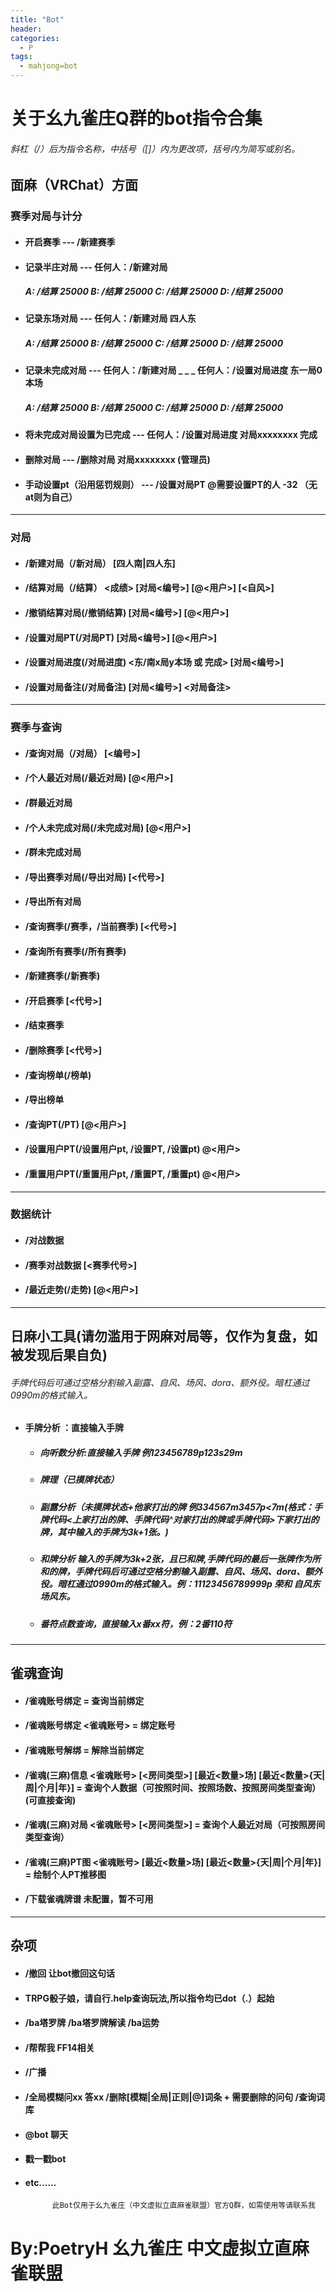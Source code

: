 ```yaml
---
title: "Bot"
header:
categories:
  - P
tags:
  - mahjong=bot
---
```


# 关于幺九雀庄Q群的bot指令合集
###### 斜杠（/）后为指令名称，中括号（[]）内为更改项，括号内为简写或别名。
##  面麻（VRChat）方面
### 赛季对局与计分
* #### 开启赛季 --- /新建赛季
* #### 记录半庄对局 --- 任何人：/新建对局 
   ##### A: /结算 25000 B: /结算 25000 C: /结算 25000 D: /结算 25000
* #### 记录东场对局 --- 任何人：/新建对局 四人东
    ##### A: /结算 25000 B: /结算 25000 C: /结算 25000 D: /结算 25000
* #### 记录未完成对局 --- 任何人：/新建对局  _ _ _ 任何人：/设置对局进度 东一局0本场
    ##### A: /结算 25000 B: /结算 25000 C: /结算 25000 D: /结算 25000
* #### 将未完成对局设置为已完成 --- 任何人：/设置对局进度 对局xxxxxxxx 完成
* #### 删除对局 --- /删除对局 对局xxxxxxxx (管理员)
* #### 手动设置pt（沿用惩罚规则） --- /设置对局PT @需要设置PT的人 -32 （无at则为自己）
---
### 对局
* #### /新建对局（/新对局） [四人南|四人东]

* #### /结算对局（/结算） <成绩> [对局<编号>] [@<用户>] [<自风>]
* #### /撤销结算对局(/撤销结算) [对局<编号>] [@<用户>]
* #### /设置对局PT(/对局PT) <PT> [对局<编号>] [@<用户>]
* #### /设置对局进度(/对局进度) <东/南x局y本场 或 完成> [对局<编号>]
* #### /设置对局备注(/对局备注) [对局<编号>] <对局备注>
---
### 赛季与查询
* #### /查询对局（/对局） [<编号>] 
* #### /个人最近对局(/最近对局) [@<用户>]
* #### /群最近对局
* #### /个人未完成对局(/未完成对局) [@<用户>]
* #### /群未完成对局
* #### /导出赛季对局(/导出对局) [<代号>]
* #### /导出所有对局
* #### /查询赛季(/赛季，/当前赛季) [<代号>]
* #### /查询所有赛季(/所有赛季)
* #### /新建赛季(/新赛季)
* #### /开启赛季 [<代号>]
* #### /结束赛季
* #### /删除赛季 [<代号>]
* #### /查询榜单(/榜单)
* #### /导出榜单
* #### /查询PT(/PT) [@<用户>]
* #### /设置用户PT(/设置用户pt, /设置PT, /设置pt) <PT> @<用户>
* #### /重置用户PT(/重置用户pt, /重置PT, /重置pt) @<用户>
---
### 数据统计
* #### /对战数据
* #### /赛季对战数据 [<赛季代号>]
* #### /最近走势(/走势) [@<用户>]
---
##  日麻小工具(请勿滥用于网麻对局等，仅作为复盘，如被发现后果自负)
###### 手牌代码后可通过空格分割输入副露、自风、场风、dora、额外役。暗杠通过0990m的格式输入。
* #### 手牌分析 ：直接输入手牌
  * ##### 向听数分析:直接输入手牌 例123456789p123s29m
  * ##### 牌理（已摸牌状态）
  * ##### 副露分析（未摸牌状态+他家打出的牌 例334567m3457p<7m(格式：手牌代码<上家打出的牌、手牌代码^对家打出的牌或手牌代码>下家打出的牌，其中输入的手牌为3k+1张。)
  * ##### 和牌分析 输入的手牌为3k+2张，且已和牌,手牌代码的最后一张牌作为所和的牌，手牌代码后可通过空格分割输入副露、自风、场风、dora、额外役。暗杠通过0990m的格式输入。例：11123456789999p 荣和 自风东 场风东。

  * ##### 番符点数查询，直接输入x番xx符，例：2番110符
---
## 雀魂查询
* #### /雀魂账号绑定 = 查询当前绑定
* #### /雀魂账号绑定 <雀魂账号>  = 绑定账号
* #### /雀魂账号解绑 = 解除当前绑定
* #### /雀魂(三麻)信息 <雀魂账号> [<房间类型>] [最近<数量>场] [最近<数量>{天|周|个月|年}] = 查询个人数据（可按照时间、按照场数、按照房间类型查询）(可直接查询)
* #### /雀魂(三麻)对局 <雀魂账号> [<房间类型>] = 查询个人最近对局（可按照房间类型查询）
* #### /雀魂(三麻)PT图 <雀魂账号> [最近<数量>场] [最近<数量>{天|周|个月|年}] = 绘制个人PT推移图
* #### /下载雀魂牌谱 未配置，暂不可用
---
## 杂项
* #### /撤回  让bot撤回这句话
* #### TRPG骰子娘，请自行.help查询玩法,所以指令均已dot（.）起始
* #### /ba塔罗牌 /ba塔罗牌解读 /ba运势
* #### /帮帮我 FF14相关
* #### /广播
* #### /全局模糊问xx 答xx /删除[模糊|全局|正则|@]词条 + 需要删除的问句 /查询词库
* #### @bot 聊天
* #### 戳一戳bot
* #### etc......






    

            此Bot仅用于幺九雀庄（中文虚拟立直麻雀联盟）官方Q群，如需使用等请联系我

            
            
# By:PoetryH  幺九雀庄  中文虚拟立直麻雀联盟

